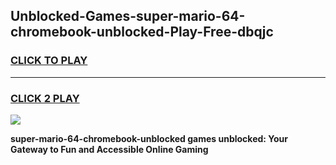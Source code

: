 
## Unblocked-Games-super-mario-64-chromebook-unblocked-Play-Free-dbqjc
<h3>
<a href="https://premium76.site?title=super-mario-64-chromebook-unblocked&ref=19M">CLICK TO PLAY</a></h3>
<hr>

<h3>
<a href="https://premium76.site?title=super-mario-64-chromebook-unblocked&ref=19M">CLICK 2 PLAY</a>
  
</h3>

<a href="https://premium76.site?title=super-mario-64-chromebook-unblocked&ref=19M"><img src="https://clearcache.store/games.png"></a>


**super-mario-64-chromebook-unblocked games unblocked: Your Gateway to Fun and Accessible Online Gaming**
